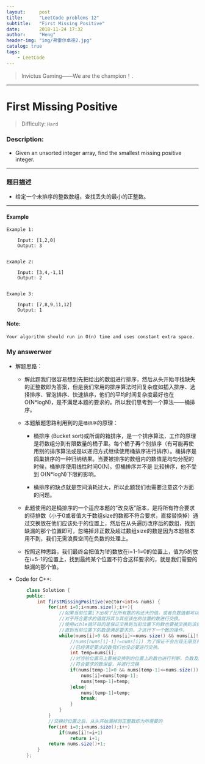 ```yaml
---
layout:     post
title:      "LeetCode problems 12"
subtitle:   "First Missing Positive"
date:       2018-11-24 17:32
author:     "Heng"
header-img: "img/弗雷尔卓德2.jpg"
catalog: true
tags:
    - LeetCode
---
```


>Invictus Gaming——We are the champion！.

---

# First Missing Positive

>Difficulty: `Hard`

### Description:


- Given an unsorted integer array, find the smallest missing positive integer.


----


### 题目描述

- 给定一个未排序的整数数组，查找丢失的最小的正整数。

---

#### Example

    Example 1:

        Input: [1,2,0]
        Output: 3


    Example 2:

        Input: [3,4,-1,1]
        Output: 2


    Example 3:

        Input: [7,8,9,11,12]
        Output: 1


#### Note:

`Your algorithm should run in O(n) time and uses constant extra space.`

### My answerwer

- 解题思路：

    - 解此题我们很容易想到先把给出的数组进行排序，然后从头开始寻找缺失的正整数即为答案，但是我们常用的排序算法时间复杂度如插入排序、选择排序、冒泡排序、快速排序，他们的平均时间复杂度最好也在O(N*logN)，是不满足本题的要求的。所以我们思考到一个算法——桶排序。  
    - 本题解题思路利用到的是`桶排序`的原理：

        - 桶排序 (Bucket sort)或所谓的箱排序，是一个排序算法，工作的原理是将数组分到有限数量的桶子里。每个桶子再个别排序（有可能再使用别的排序算法或是以递归方式继续使用桶排序进行排序）。桶排序是鸽巢排序的一种归纳结果。当要被排序的数组内的数值是均匀分配的时候，桶排序使用线性时间O(N)。但桶排序并不是 比较排序，他不受到 O(N*logN)下限的影响。

        - 桶排序的缺点就是空间消耗过大，所以此题我们也需要注意这个方面的问题。
    - 此题使用的是桶排序的一个适应本题的“改良版”版本，是将所有符合要求的待排数（小于0或者值大于数组size的数都不符合要求，直接替换掉）通过交换放在他们应该处于的位置上，然后在从头遍历改序后的数组，找到缺漏的那个位置即可，忽略掉非正数及超过数组size的数是因为本题根本用不到，我们无需浪费空间在负数的处理上。
    - 按照这种思路，我们最终会把值为1的数放在i=1-1=0的位置上，值为5的放在i=5-1的位置上，找到最终某个位置不符合这样要求的，就是我们需要的缺漏的那个值。


- Code for C++:

    ```java
        class Solution {
        public:
            int firstMissingPositive(vector<int>& nums) {
                for(int i=0;i<nums.size();i++){
                    //如果当前位置i下出现了比所有数的和还大的值，或者负数值都可以直接忽略，节约空间。
                    //对于符合要求的值就将其与其应该在的位置的数进行交换。
                    //使用wihle循环目的是保证交换到当前位置下的数也要被交换到该处的位置上.
                    //直到当前位置下的数是满足要求的，才进行下一个数的操作。
                    while(nums[i]>0 && nums[i]<=nums.size() && nums[i]!=i+1 && nums[nums[i]-1]!=nums[i]){
                        //nums[nums[i]-1]!=nums[i]) 为了保证不会出现无限互相交换（while循环无法终止）
                        //已经满足要求的数我们也没必要进行交换。
                        int temp=nums[i];
                        //对当前位置马上要被交换到的位置上的数也进行判断，负数及超过数组size的数都可舍弃——直接替换;
                        //符合要求的数保留，并进行交换
                        if(nums[temp-1]>0 && nums[temp-1]<=nums.size()){
                            nums[i]=nums[temp-1];
                            nums[temp-1]=temp;
                        }else{
                            nums[temp-1]=temp;
                            break;
                        }
                    }
                }
                //交换好位置之后，从头开始漏掉的正整数即为所需要的
                for(int i=0;i<nums.size();i++)
                    if(nums[i]!=i+1)   
                        return i+1;
                return nums.size()+1;
            }
        };
    ```

